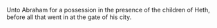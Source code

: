 Unto Abraham for a possession in the presence of the children of Heth, before all that went in at the gate of his city.
